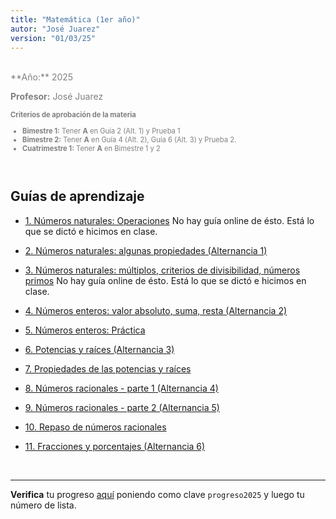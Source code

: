 ```yaml
---
title: "Matemática (1er año)"
autor: "José Juarez"
version: "01/03/25"
---
```


<span hidden>Local path of the file: "H:/"</span>
<span hidden>Local path of images: "H:/"</span>

<br>

<div class="grey3">
**Año:** 2025

**Profesor:** José Juarez


<div class="size80">

**Criterios de aprobación de la materia**

- **Bimestre 1:** Tener **A** en Guía 2 (Alt. 1) y Prueba 1
- **Bimestre 2:** Tener **A** en Guía 4 (Alt. 2), Guía 6 (Alt. 3) y Prueba 2.
- **Cuatrimestre 1:** Tener **A** en Bimestre 1 y 2

</div>

</div>

<br>

## Guías de aprendizaje

- [1. Números naturales: Operaciones]() No hay guía online de ésto. Está lo que se dictó e hicimos en clase.

- [2. Números naturales: algunas propiedades (Alternancia 1)](02_naturales_propiedades.html)

- [3. Números naturales: múltiplos, criterios de divisibilidad, números primos]() No hay guía online de ésto. Está lo que se dictó e hicimos en clase.
- [4. Números enteros: valor absoluto, suma, resta (Alternancia 2)](04_enteros1.html)

- [5. Números enteros: Práctica](05_enteros2_practica.html)

- [6. Potencias y raíces (Alternancia 3)](06_potencia_raiz.html)

- [7. Propiedades de las potencias y raíces](07_potencia_propiedades.html)

- [8. Números racionales - parte 1 (Alternancia 4)](08_numeros_racionales.html)

- [9. Números racionales - parte 2 (Alternancia 5)](09_numeros_racionales2.html)

- [10. Repaso de números racionales](10_numeros_racionales3.html)

- [11. Fracciones y porcentajes (Alternancia 6)](11_numeros_racionales4.html)


<span hidden>Fin archivo</span>

<br>

---

**Verifica** tu progreso [aquí](https://iosephj.pythonanywhere.com/notas/cfr_mat1_25) poniendo como clave `progreso2025` y luego tu número de lista.

<!-- HTML style definitions -->
<style>
/* Colors */
.grey1 {color: #b3b3b3;} /* my light-grey */
.grey2 {color: #999999;} /* my middle-grey */
.grey3 {color: #808080;} /* my dark-grey */
.blue1 {color: #6495ed;} /* nvim blue */
.blue2 {color: #276cdf;} /* Andrew Ng Blue */
.sky1 {color: #7dbed8;} /* nvim sky */
.sky2 {color: #27a2db;}   /* my sky */
.green {color: #81b524;} /* my green */
.red1 {color: #ec5469;} /* my coral-red */
.red2 {color: #f44336;} /* my red */
.rose {color: #ec9998:} /* nvim rose */
.gold {color: #df9d43;} /* Andrew Ng gold */
.orange1 {color: #fda556;} /* nvim orange */
.orange2 {color: #ff9505;} /*Andrew Ng orange */
.purple1 {color: #ff40ff;} /* Andrew Ng purple */
.purple2 {color: #d164d7;} /* Andrew Ng purple */
/* Font Size */
.size90 {font-size: 0.9em;}
.size85 {font-size: 0.85em;}
.size80 {font-size: 0.8em;}
.size70 {font-size: 0.7em;}
</style>
<!-- Use <span> inline and <div> with several lines --->
